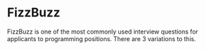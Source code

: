 # FizzBuzz
FizzBuzz is one of the most commonly used interview questions for applicants to programming positions. There are 3 variations to this.

